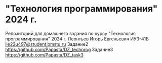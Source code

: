 # "Технология программирования" 2024 г.
Репозиторий для домашнего задания по курсу "Технология программирования" 2024 г.
Леонтьев Игорь Евгеньевич
ИУ3-41Б
lie22u497@student.bmstu.ru
Задание2
https://github.com/Papasta/DZ_techprog
Задание3
https://github.com/Papasta/DZ_task3
